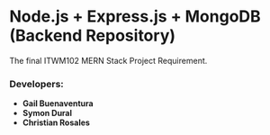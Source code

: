# Node.js + Express.js + MongoDB (Backend Repository)

The final ITWM102 MERN Stack Project Requirement.

### Developers:
- **Gail Buenaventura**
- **Symon Dural**
- **Christian Rosales**
